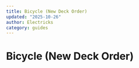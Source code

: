 ```yaml
---
title: Bicycle (New Deck Order)
updated: "2025-10-26"
author: Electricks
category: guides
---
```


# Bicycle (New Deck Order)

